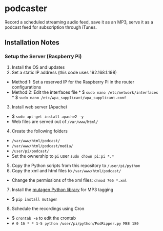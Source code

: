 # podcaster
Record a scheduled streaming audio feed, save it as an MP3, serve it as a podcast feed for subscription through iTunes.

## Installation Notes

### Setup the Server (Raspberry Pi)

1.  Install the OS and updates
2.  Set a static IP address (this code uses 192.168.1.198)
  *  Method 1:  Set a reserved IP for the Raspberry Pi in the router configurations
  *  Method 2:  Edit the interfaces file
    *  $ `sudo nano /etc/network/interfaces`
    *  $ `sudo nano /etc/wpa_supplicant/wpa_supplicant.conf`
3.  Install web server (Apache)
  *  $ `sudo apt-get install apache2 -y`
  *  Web files are served out of `/var/www/html/`
4.  Create the following folders
  *  `/var/www/html/podcast/`
  *  `/var/www/html/podcast/media/`
  *  `/user/pi/podcast/`
  *  Set the ownership to `pi` user `sudo chown pi:pi *.*`
5.  Copy the Python scripts from this repository to `/user/pi/python`
6.  Copy the xml and html files to `/var/www/html/podcast/`
  *  Change the permissions of the xml files: `chmod 766 *.xml`
7.  Install the [mutagen Python library](https://pypi.python.org/pypi/mutagen) for MP3 tagging
  *  $ `pip install mutagen`
8.  Schedule the recordings using Cron
  *  $ `crontab -e` to edit the crontab
  *  `# 0 16 * * 1-5 python /user/pi/python/PodRipper.py MBE 180`
  
